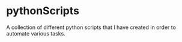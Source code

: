 # pythonScripts
A collection of different python scripts that I have created in order to automate various tasks.
